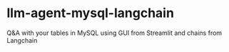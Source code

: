 # llm-agent-mysql-langchain
Q&amp;A with your tables in MySQL using GUI from Streamlit and chains from Langchain
